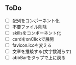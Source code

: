 

## ToDo
- [ ] 配列をコンポーネント化
- [ ] 不要ファイル削除
- [ ] skillsをコンポーネント化
- [ ] cardをonClickで展開
- [ ] favicon.icoを変える
- [ ] 文章を推敲する(文字数減らす)
- [ ] abbBarをタップで上に戻る
